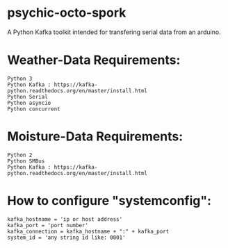 # psychic-octo-spork
A Python Kafka toolkit intended for transfering serial data from an arduino.

# Weather-Data Requirements:
```
Python 3
Python Kafka : https://kafka-python.readthedocs.org/en/master/install.html
Python Serial
Python asyncio
Python concurrent
```

# Moisture-Data Requirements:
```
Python 2
Python SMBus
Python Kafka : https://kafka-python.readthedocs.org/en/master/install.html
```

# How to configure "systemconfig":
```
kafka_hostname = 'ip or host address'
kafka_port = 'port number'
kafka_connection = kafka_hostname + ":" + kafka_port
system_id = 'any string id like: 0001'
```
